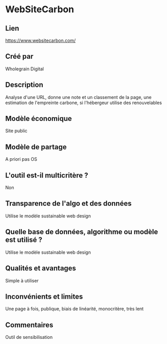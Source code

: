 # WebSiteCarbon

## Lien

https://www.websitecarbon.com/

## Créé par

Wholegrain Digital

## Description

Analyse d'une URL, donne une note et un classement de la page, une estimation de l'empreinte carbone, si l'hébergeur utilise des renouvelables

## Modèle économique

Site public

## Modèle de partage

A priori pas OS

## L'outil est-il multicritère ?

Non

## Transparence de l'algo et des données

Utilise le modèle sustainable web design

## Quelle base de données, algorithme ou modèle est utilisé ?

Utilise le modèle sustainable web design

## Qualités et avantages

Simple à utiliser 

## Inconvénients et limites

Une page à fois, publique, biais de linéarité, monocritère, très  lent

## Commentaires

Outil de sensibilisation 

